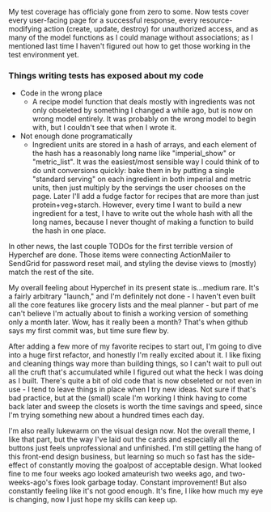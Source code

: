 My test coverage has officialy gone from zero to some. Now tests cover every
user-facing page for a successful response, every resource-modifying action
(create, update, destroy) for unauthorized access, and as many of the model
functions as I could manage without associations; as I mentioned last time I
haven't figured out how to get those working in the test environment yet. 

### Things writing tests has exposed about my code 
  - Code in the wrong place
    - A recipe model function that deals mostly with ingredients was not only
      obseleted by something I changed a while ago, but is now on wrong model
      entirely. It was probably on the wrong model to begin with, but I
      couldn't see that when I wrote it.
  - Not enough done programatically 
    - Ingredient units are stored in a hash of arrays, and each element of the
      hash has a reasonably long name like "imperial\_show" or "metric\_list".
      It was the easiest/most sensible way I could think of to do unit
      conversions quickly: bake them in by putting a single "standard serving"
      on each ingredient in both imperial and metric units, then just multiply
      by the servings the user chooses on the page. Later I'll add a fudge
      factor for recipes that are more than just protein+veg+starch.  However,
      every time I want to build a new ingredient for a test, I have
      to write out the whole hash with all the long names, because I never
      thought of making a function to build the hash in one place.

In other news, the last couple TODOs for the first terrible version of
Hyperchef are done. Those items were connecting ActionMailer to SendGrid for
password reset mail, and styling the devise views to (mostly) match the rest of
the site.

My overall feeling about Hyperchef in its present state is...medium rare. It's
a fairly arbitrary "launch," and I'm definitely not done - I haven't even built
all the core features like grocery lists and the meal planner - but part of me
can't believe I'm actually about to finish a working version of something only
a month later. Wow, has it really been a month? That's when github says my
first commit was, but time sure flew by. 

After adding a few more of my favorite recipes to start out, I'm going to dive
into a huge first refactor, and honestly I'm really excited about it. I like
fixing and cleaning things way more than building things, so I can't wait to
pull out all the cruft that's accumulated while I figured out what the heck I
was doing as I built. There's quite a bit of old code that is now obseleted or
not even in use - I tend to leave things in place when I try new ideas. Not
sure if that's bad practice, but at the (small) scale I'm working I think
having to come back later and sweep the closets is worth the time savings and
speed, since I'm trying something new about a hundred times each day.

I'm also really lukewarm on the visual design now. Not the overall theme, I
like that part, but the way I've laid out the cards and especially all the
buttons just feels unprofessional and unfinished. I'm still getting the hang of
this front-end design business, but learning so much so fast has the
side-effect of constantly moving the goalpost of acceptable design. What looked
fine to me four weeks ago looked amateurish two weeks ago, and two-weeks-ago's
fixes look garbage today. Constant improvement! But also constantly feeling
like it's not good enough. It's fine, I like how much my eye is changing, now I
just hope my skills can keep up.
